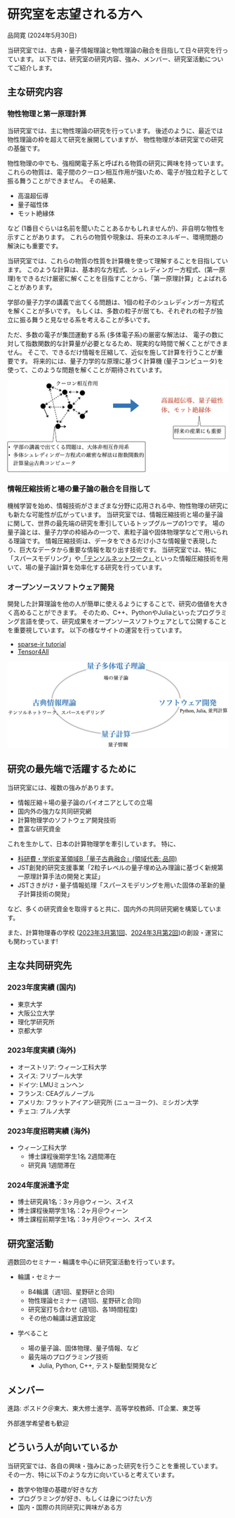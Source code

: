 # 研究室を志望される方へ

品岡寛 (2024年5月30日)

当研究室では、古典・量子情報理論と物性理論の融合を目指して日々研究を行っています。
以下では、研究室の研究内容、強み、メンバー、研究室活動についてご紹介します。

## 主な研究内容

### 物性物理と第一原理計算
当研究室では、主に物性理論の研究を行っています。
後述のように、最近では物性理論の枠を超えて研究を展開していますが、
物性物理が本研究室での研究の基盤です。

物性物理の中でも、強相関電子系と呼ばれる物質の研究に興味を持っています。
これらの物質は、電子間のクーロン相互作用が強いため、電子が独立粒子として振る舞うことができません。
その結果、

- 高温超伝導
- 量子磁性体
- モット絶縁体

など (1番目ぐらいは名前を聞いたことあるかもしれませんが)、非自明な物性を示すことがあります。
これらの物質や現象は、将来のエネルギー、環境問題の解決にも重要です。

当研究室では、これらの物質の性質を計算機を使って理解することを目指しています。
このような計算は、基本的な方程式、シュレディンガー方程式、(第一原理)をできるだけ厳密に解くことを目指すことから、「第一原理計算」とよばれることがあります。

学部の量子力学の講義で出てくる問題は、1個の粒子のシュレディンガー方程式を解くことが多いです。
もしくは、多数の粒子が居ても、それぞれの粒子が独立に振る舞うと見なせる系を考えることが多いです。

ただ、多数の電子が集団運動する系 (多体電子系)の厳密な解法は、
電子の数に対して指数関数的な計算量が必要となるため、現実的な時間で解くことができません。
そこで、できるだけ情報を圧縮して、近似を施して計算を行うことが重要です。
将来的には、量子力学的な原理に基づく計算機 (量子コンピュータ)を使って、このような問題を解くことが期待されています。

![pic1](pic1.png)

### 情報圧縮技術と場の量子論の融合を目指して

機械学習を始め、情報技術がさまざまな分野に応用される中、物性物理の研究にも新たな可能性が広がっています。
当研究室では、情報圧縮技術と場の量子論に関して、世界の最先端の研究を牽引しているトップグループの1つです。
場の量子論とは、量子力学の枠組みの一つで、素粒子論や固体物理学などで用いられる理論です。
情報圧縮技術は、データをできるだけ小さな情報量で表現したり、巨大なデータから重要な情報を取り出す技術です。
当研究室では、特に「スパースモデリング」や[「テンソルネットワーク」](https://www.jst.go.jp/pr/announce/20230427-2/index.html)といった情報圧縮技術を用いて、場の量子論計算を効率化する研究を行っています。


### オープンソースソフトウェア開発
開発した計算理論を他の人が簡単に使えるようにすることで、研究の価値を大きく高めることができます。
そのため、C++、PythonやJuliaといったプログラミング言語を使って、研究成果をオープンソースソフトウェアとして公開することを重要視しています。
以下の様なサイトの運営を行っています。

- [sparse-ir tutorial](https://spm-lab.github.io/sparse-ir-tutorial/)
- [Tensor4All](https://tensor4all.github.io/)


![pic2](pic2.png)

## 研究の最先端で活躍するために
当研究室には、複数の強みがあります。

- 情報圧縮＋場の量子論のパイオニアとしての立場
- 国内外の強力な共同研究網
- 計算物理学のソフトウェア開発技術
- 豊富な研究資金

これを生かして、日本の計算物理学を牽引しています。
特に、

* [科研費・学術変革領域B「量子古典融合」(領域代表: 品岡)](https://qc-hybrid.github.io/)
* JST創発的研究支援事業「2粒子レベルの量子埋め込み理論に基づく新規第一原理計算手法の開発と実証」
* JSTさきがけ・量子情報処理「スパースモデリングを用いた固体の革新的量子計算技術の開発」

など、多くの研究資金を取得すると共に、国内外の共同研究網を構築しています。

また、計算物理春の学校 ([2023年3月第1回](https://hohno0223.github.io/comp_phys_spring_school2023/)、[2024年3月第2回](https://compphysspringschool2024.github.io/homepage2024/))の創設・運営にも関わっています!

## 主な共同研究先
### 2023年度実績 (国内)
- 東京大学
- 大阪公立大学
- 理化学研究所
- 京都大学
 
### 2023年度実績 (海外)
- オーストリア: ウィーン工科大学
- スイス: フリブール大学
- ドイツ: LMUミュンヘン
- フランス: CEAグルノーブル
- アメリカ: フラットアイアン研究所 (ニューヨーク)、ミシガン大学
- チェコ: ブルノ大学

### 2023年度招聘実績 (海外)
- ウィーン工科大学
  - 博士課程後期学生1名 2週間滞在
  - 研究員 1週間滞在
 
### 2024年度派遣予定
- 博士研究員1名：3ヶ月@ウィーン、スイス
- 博士課程後期学生1名：2ヶ月＠ウィーン
- 博士課程前期学生1名：3ヶ月＠ウィーン、スイス


## 研究室活動

週数回のセミナー・輪講を中心に研究室活動を行っています。

- 輪講・セミナー
  - B4輪講（週1回、星野研と合同)
  - 物性理論セミナー (週1回、星野研と合同)
  - 研究室打ち合わせ (週1回、各1時間程度)
  - その他の輪講は適宜設定

- 学べること
  - 場の量子論、固体物理、量子情報、など
  - 最先端のプログラミング技術
    - Julia, Python, C++, テスト駆動型開発など

## メンバー

進路: ポスドク＠東大、東大修士進学、高等学校教師、IT企業、東芝等

外部進学希望者も歓迎


## どういう人が向いているか
当研究室では、各自の興味・強みにあった研究を行うことを重視しています。
その一方、特に以下のような方に向いていると考えています。

- 数学や物理の基礎が好きな方
- プログラミングが好き、もしくは身につけたい方
- 国内・国際の共同研究に興味がある方